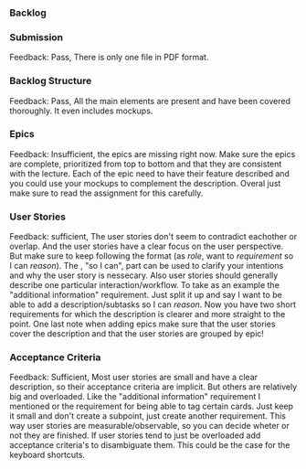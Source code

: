 ### Backlog

### Submission

Feedback: Pass, There is only one file in PDF format.

### Backlog Structure

Feedback: Pass, All the main elements are present and have been covered thoroughly. It even includes mockups.

### Epics

Feedback: Insufficient, the epics are missing right now. Make sure the epics are complete, prioritized from top to bottom and that they are consistent with the lecture. Each of the epic need to have their feature described and you could use your mockups to complement the description. Overal just make sure to read the assignment for this carefully.


### User Stories

Feedback: sufficient, The user stories don't seem to contradict eachother or overlap. And the user stories have a clear focus on the user perspective. But make sure to keep following the format (as *role*, want to *requirement* so I can *reason*). The , "so I can", part can be used to clarify your intentions and why the user story is nessecary. Also user stories should generally describe one particular interaction/workflow. To take as an example the "additional information" requirement. Just split it up and say I want to be able to add a description/subtasks so I can *reason*. Now you have two short requirements for which the description is clearer and more straight to the point. One last note when adding epics make sure that the user stories cover the description and that the user stories are grouped by epic! 


### Acceptance Criteria

Feedback: Sufficient, Most user stories are small and have a clear description, so their acceptance criteria are implicit. But others are relatively big and overloaded. Like the "additional information" requirement I mentioned or the requirement for being able to tag certain cards. Just keep it small and don't create a subpoint, just create another requirement. This way user stories are measurable/observable, so you can decide wheter or not they are finished. If user stories tend to just be overloaded add acceptance criteria's to disambiguate them. This could be the case for the keyboard shortcuts.

